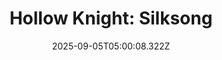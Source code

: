 ---
title: "Hollow Knight: Silksong"
id: 1030300
date: 2025-09-05T05:00:08.322Z
link: games/steam/recent/hollow-knight-silksong
image: http://media.steampowered.com/steamcommunity/public/images/apps/1030300/b4a999c1302e3ac123c041fd41bb8a34528c6ab5.jpg
playtime_2weeks: 177
playtime_forever: 177
playtime_windows_forever: 0
playtime_mac_forever: 0
playtime_linux_forever: 177
playtime_deck_forever: 177
---